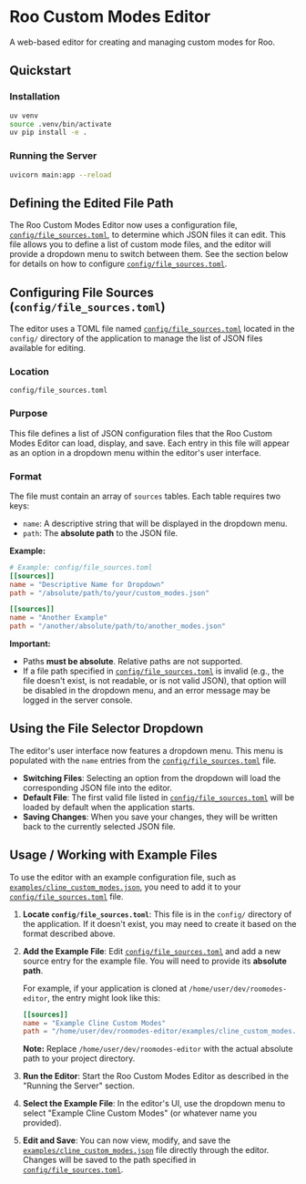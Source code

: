 # Roo Custom Modes Editor

A web-based editor for creating and managing custom modes for Roo.
## Quickstart

### Installation

```bash
uv venv
source .venv/bin/activate
uv pip install -e .
```

### Running the Server

```bash
uvicorn main:app --reload
```

## Defining the Edited File Path

The Roo Custom Modes Editor now uses a configuration file, [`config/file_sources.toml`](config/file_sources.toml:1), to determine which JSON files it can edit. This file allows you to define a list of custom mode files, and the editor will provide a dropdown menu to switch between them. See the section below for details on how to configure [`config/file_sources.toml`](config/file_sources.toml:1).

## Configuring File Sources (`config/file_sources.toml`)

The editor uses a TOML file named [`config/file_sources.toml`](config/file_sources.toml:1) located in the `config/` directory of the application to manage the list of JSON files available for editing.

### Location
`config/file_sources.toml`

### Purpose
This file defines a list of JSON configuration files that the Roo Custom Modes Editor can load, display, and save. Each entry in this file will appear as an option in a dropdown menu within the editor's user interface.

### Format
The file must contain an array of `sources` tables. Each table requires two keys:
*   `name`: A descriptive string that will be displayed in the dropdown menu.
*   `path`: The **absolute path** to the JSON file.

**Example:**
```toml
# Example: config/file_sources.toml
[[sources]]
name = "Descriptive Name for Dropdown"
path = "/absolute/path/to/your/custom_modes.json"

[[sources]]
name = "Another Example"
path = "/another/absolute/path/to/another_modes.json"
```

**Important:**
*   Paths **must be absolute**. Relative paths are not supported.
*   If a file path specified in [`config/file_sources.toml`](config/file_sources.toml:1) is invalid (e.g., the file doesn't exist, is not readable, or is not valid JSON), that option will be disabled in the dropdown menu, and an error message may be logged in the server console.

## Using the File Selector Dropdown

The editor's user interface now features a dropdown menu. This menu is populated with the `name` entries from the [`config/file_sources.toml`](config/file_sources.toml:1) file.

*   **Switching Files**: Selecting an option from the dropdown will load the corresponding JSON file into the editor.
*   **Default File**: The first valid file listed in [`config/file_sources.toml`](config/file_sources.toml:1) will be loaded by default when the application starts.
*   **Saving Changes**: When you save your changes, they will be written back to the currently selected JSON file.

## Usage / Working with Example Files

To use the editor with an example configuration file, such as [`examples/cline_custom_modes.json`](examples/cline_custom_modes.json:1), you need to add it to your [`config/file_sources.toml`](config/file_sources.toml:1) file.

1.  **Locate `config/file_sources.toml`**: This file is in the `config/` directory of the application. If it doesn't exist, you may need to create it based on the format described above.

2.  **Add the Example File**: Edit [`config/file_sources.toml`](config/file_sources.toml:1) and add a new source entry for the example file. You will need to provide its **absolute path**.

    For example, if your application is cloned at `/home/user/dev/roomodes-editor`, the entry might look like this:

    ```toml
    [[sources]]
    name = "Example Cline Custom Modes"
    path = "/home/user/dev/roomodes-editor/examples/cline_custom_modes.json"
    ```
    **Note:** Replace `/home/user/dev/roomodes-editor` with the actual absolute path to your project directory.

3.  **Run the Editor**: Start the Roo Custom Modes Editor as described in the "Running the Server" section.

4.  **Select the Example File**: In the editor's UI, use the dropdown menu to select "Example Cline Custom Modes" (or whatever name you provided).

5.  **Edit and Save**: You can now view, modify, and save the [`examples/cline_custom_modes.json`](examples/cline_custom_modes.json:1) file directly through the editor. Changes will be saved to the path specified in [`config/file_sources.toml`](config/file_sources.toml:1).

